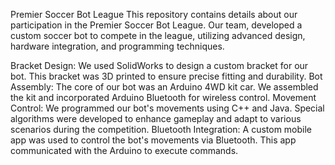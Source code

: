 Premier Soccer Bot League
This repository contains details about our participation in the Premier Soccer Bot League. Our team, developed a custom soccer bot to compete in the league, utilizing advanced design, hardware integration, and programming techniques.

Bracket Design: We used SolidWorks to design a custom bracket for our bot. This bracket was 3D printed to ensure precise fitting and durability.
Bot Assembly: The core of our bot was an Arduino 4WD kit car. We assembled the kit and incorporated Arduino Bluetooth for wireless control.
Movement Control: We programmed our bot's movements using C++ and Java. Special algorithms were developed to enhance gameplay and adapt to various scenarios during the competition.
Bluetooth Integration: A custom mobile app was used to control the bot's movements via Bluetooth. This app communicated with the Arduino to execute commands.
